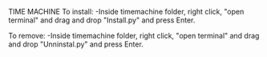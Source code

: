 TIME MACHINE
To install:
-Inside timemachine folder, right click, "open terminal" and drag and drop "Install.py" and press Enter.

To remove:
-Inside timemachine folder, right click, "open terminal" and drag and drop "Unninstal.py" and press Enter.

